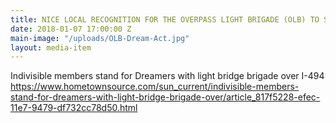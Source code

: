 ```yaml
---
title: NICE LOCAL RECOGNITION FOR THE OVERPASS LIGHT BRIGADE (OLB) TO START THE NEW YEAR!
date: 2018-01-07 17:00:00 Z
main-image: "/uploads/OLB-Dream-Act.jpg"
layout: media-item
---
```


Indivisible members stand for Dreamers with light bridge brigade over I-494
https://www.hometownsource.com/sun_current/indivisible-members-stand-for-dreamers-with-light-bridge-brigade-over/article_817f5228-efec-11e7-9479-df732cc78d50.html
